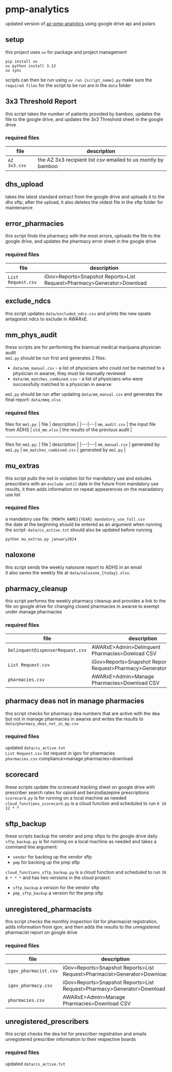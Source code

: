 # pmp-analytics

updated version of [az-pmp-analytics](https://github.com/jbgreenh/AZ-PMP-analytics) using google drive api and polars

## setup

this project uses `uv` for package and project management

```
pip install uv
uv python install 3.13
uv sync
```

scripts can then be run using `uv run {script_name}.py` make sure the `required files` for the script to be run are in the `data` folder

## 3x3 Threshold Report

this script takes the number of patients provided by bamboo, updates the file to the google drive, and updates the 3x3 Threshold sheet in the google drive

### required files

| file         | description                                                  |
| ------------ | ------------------------------------------------------------ |
| `AZ 3x3.csv` | the AZ 3x3 recipient list csv emailed to us montly by bamboo |

## dhs_upload

takes the latest standard extract from the google drive and uploads it to the dhs sftp, after the upload, it also deletes the oldest file in the sftp folder for maintenance

## error_pharmacies

this script finds the pharmacy with the most errors, uploads the file to the google drive, and updates the pharmacy error sheet in the google drive

### required files

| file               | description                                                            |
| ------------------ | ---------------------------------------------------------------------- |
| `List Request.csv` | iGov>Reports>Snapshot Reports>List Request>Pharmacy>Generator>Download |

## exclude_ndcs

this script updates `data/excluded_ndcs.csv` and prints the new opiate antagonist ndcs to exclude in AWARxE.

## mm_phys_audit

these scripts are for performing the biannual medical marijuana physician audit  
`mm1.py` should be run first and generates 2 files:

- `data/mm_manual.csv` - a list of physicians who could not be matched to a physician in awarxe, they must be manually reviewed
- `data/mm_matches_combined.csv` - a list of physicians who were successfully matched to a physician in awarxe

`mm2.py` should be run after updating `data/mm_manual.csv` and generates the final report: `data/mmq.xlsx`

### required files

files for `mm1.py`:
| file | description |
|---|---|
`mm_audit.csv` | the input file from ADHS |
`old_mm.xlsx` | the results of the previous audit |

---

files for `mm2.py`:
| file | description |
|---|---|
`mm_manual.csv` | generated by `mm1.py` |
`mm_matches_combined.csv` | generated by `mm1.py` |

## mu_extras

this script pulls the not in violation list for mandatory use and exludes prescribers with an `exclude until` date in the future from mandatory use results, it then adds information on repeat appearences on the manadatory use list

### required files

a mandatory use file: `{MONTH_NAME}{YEAR}_mandatory_use_full.csv`  
the date at the beginning should be entered as an argument when running the script:
`data/cs_active.txt` should also be updated before running

```
python mu_extras.py january2024
```

## naloxone

this script sends the weekly naloxone report to ADHS in an email  
it also saves the weekly file at `data/naloxone_{today}.xlsx`.

## pharmacy_cleanup

this script performs the weekly pharmacy cleanup and provides a link to the file on google drive for changing closed pharmacies in awarxe to exempt under manage pharmacies

### required files

| file                             | description                                                            |
| -------------------------------- | ---------------------------------------------------------------------- |
| `DelinquentDispenserRequest.csv` | AWARxE>Admin>Delinquent Pharmacies>Dowload CSV                         |
| `List Request.csv`               | iGov>Reports>Snapshot Reports>List Request>Pharmacy>Generator>Download |
| `pharmacies.csv`                 | AWARxE>Admin>Manage Pharmacies>Download CSV                            |

## pharmacy deas not in manage pharmacies

this script checks for pharmacy dea numbers that are active with the dea but not in manage pharmacies in awarxe and writes the results to `data/pharmacy_deas_not_in_mp.csv`

### required files

updated `data/cs_active.txt`  
`List Request.csv` list request in igov for pharmacies  
`pharmacies.csv` compliance>manage pharmacies>download

## scorecard

these scripts update the scorecard tracking sheet on google drive with prescriber search rates for opioid and benzodiazepine prescriptions  
`scorecard.py` is for running on a local machine as needed  
`cloud_functions_scorecard.py` is a cloud function and scheduled to run `0 10 12 * *`

## sftp_backup

these scripts backup the vendor and pmp sftps to the google drive daily  
`sftp_backup.py` is for running on a local machine as needed and takes a command line argument:

- `vendor` for backing up the vendor sftp
- `pmp` for backing up the pmp sftp

`cloud_functions_sftp_backup.py` is a cloud function and scheduled to run `30 8 * * *` and has two versions in the cloud project:

- `sftp_backup` a version for the vendor sftp
- `pmp_sftp_backup` a version for the pmp sftp

## unregistered_pharmacists

this script checks the monthly inspection list for pharmacist registration, adds information from igov, and then adds the results to the unregistered pharmacist report on google drive

### required files

| file                  | description                                                              |
| --------------------- | ------------------------------------------------------------------------ |
| `igov_pharmacist.csv` | iGov>Reports>Snapshot Reports>List Request>Pharmacist>Generator>Download |
| `igov_pharmacy.csv`   | iGov>Reports>Snapshot Reports>List Request>Pharmacy>Generator>Download   |
| `pharmacies.csv`      | AWARxE>Admin>Manage Pharmacies>Download CSV                              |

## unregistered_prescribers

this script checks the dea list for prescriber registration and emails unregistered prescriber information to their respective boards

### required files

updated `data/cs_active.txt`
